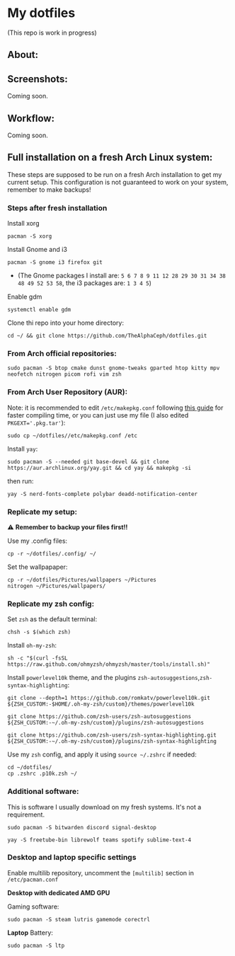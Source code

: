 # My dotfiles
(This repo is work in progress)

## About:


## Screenshots:
Coming soon.

## Workflow:
Coming soon.

## Full installation on a fresh Arch Linux system:
These steps are supposed to be run on a fresh Arch installation to get my current setup. This configuration is not guaranteed to work on your system, remember to make backups!
### Steps after fresh installation
Install xorg
```
pacman -S xorg
```
Install Gnome and i3
```
pacman -S gnome i3 firefox git
```
- (The Gnome packages I install are: `5 6 7 8 9 11 12 28 29 30 31 34 38 48 49 52 53 58`, the i3 packages are: `1 3 4 5`)

Enable gdm
```
systemctl enable gdm
```

Clone thi repo into your home directory:
```
cd ~/ && git clone https://github.com/TheAlphaCeph/dotfiles.git
```

### From Arch official repositories:
```
sudo pacman -S btop cmake dunst gnome-tweaks gparted htop kitty mpv neofetch nitrogen picom rofi vim zsh
```

### From Arch User Repository (AUR):
Note: it is recommended to edit `/etc/makepkg.conf` following [this guide](https://gist.github.com/beci/c737c89685a667053fe02f986d59ca44) for faster compiling time, or you can just use my file (I also edited `PKGEXT='.pkg.tar'`):
```
sudo cp ~/dotfiles//etc/makepkg.conf /etc
```
Install `yay`:
```
sudo pacman -S --needed git base-devel && git clone https://aur.archlinux.org/yay.git && cd yay && makepkg -si
```
then run:
```
yay -S nerd-fonts-complete polybar deadd-notification-center
```

### Replicate my setup:
⚠️ **Remember to backup your files first!!**

Use my .config files:
```
cp -r ~/dotfiles/.config/ ~/
```
Set the wallpapaper:
```
cp -r ~/dotfiles/Pictures/wallpapers ~/Pictures
nitrogen ~/Pictures/wallpapers/
```

### Replicate my zsh config:
Set `zsh` as the default terminal:
```
chsh -s $(which zsh)
```
Install `oh-my-zsh`:
```
sh -c "$(curl -fsSL https://raw.github.com/ohmyzsh/ohmyzsh/master/tools/install.sh)"
```
Install `powerlevel10k` theme, and the plugins `zsh-autosuggestions`,`zsh-syntax-highlighting`:
```
git clone --depth=1 https://github.com/romkatv/powerlevel10k.git ${ZSH_CUSTOM:-$HOME/.oh-my-zsh/custom}/themes/powerlevel10k

git clone https://github.com/zsh-users/zsh-autosuggestions ${ZSH_CUSTOM:-~/.oh-my-zsh/custom}/plugins/zsh-autosuggestions

git clone https://github.com/zsh-users/zsh-syntax-highlighting.git ${ZSH_CUSTOM:-~/.oh-my-zsh/custom}/plugins/zsh-syntax-highlighting
```
Use my `zsh` config, and apply it using `source ~/.zshrc` if needed:
```
cd ~/dotfiles/
cp .zshrc .p10k.zsh ~/
```

### Additional software:
This is software I usually download on my fresh systems. It's not a requirement.
```
sudo pacman -S bitwarden discord signal-desktop
```
```
yay -S freetube-bin librewolf teams spotify sublime-text-4
```

### Desktop and laptop specific settings
Enable multilib repository, uncomment the `[multilib]` section in `/etc/pacman.conf`

**Desktop with dedicated AMD GPU**

Gaming software:
```
sudo pacman -S steam lutris gamemode corectrl
```
**Laptop**
Battery:
```
sudo pacman -S ltp
```
